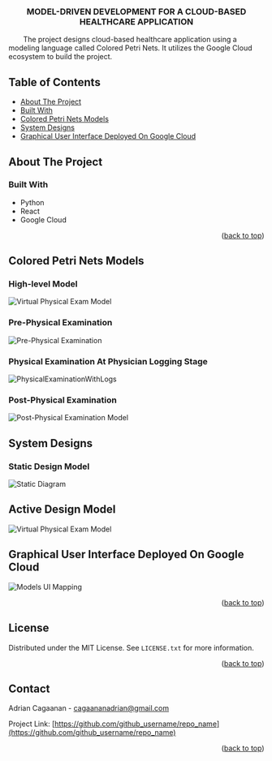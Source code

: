 
<!-- Improved compatibility of back to top link: See: https://github.com/othneildrew/Best-README-Template/pull/73 -->
<a name="readme-top"></a>
<!--
*** Thanks for checking out the Best-README-Template. If you have a suggestion
*** that would make this better, please fork the repo and create a pull request
*** or simply open an issue with the tag "enhancement".
*** Don't forget to give the project a star!
*** Thanks again! Now go create something AMAZING! :D
-->



<!-- PROJECT LOGO -->
<br />

<h3 align="center">MODEL-DRIVEN DEVELOPMENT FOR A CLOUD-BASED HEALTHCARE APPLICATION</h3>

 &ensp; &ensp; &ensp;The project designs cloud-based healthcare application using a modeling language called Colored Petri Nets. It utilizes the Google Cloud ecosystem to build the project.



<!-- TABLE OF CONTENTS -->

## Table of Contents
<ul>
  <li><a href="#about-the-project">About The Project</a></li>
  <li><a href="#built-with">Built With</a></li>
  <li><a href="#colored-petri-nets-models">Colored Petri Nets Models</a></li>
  <li><a href="#system-designs">System Designs</a></li>
  <li><a href="#graphical-user-interface-deployed-on-google-cloud"> Graphical User Interface Deployed On Google Cloud</a></li>
</ul>





<!-- ABOUT THE PROJECT -->
## About The Project

### Built With

* Python
* React
* Google Cloud

<p align="right">(<a href="#readme-top">back to top</a>)</p>

## Colored Petri Nets Models

### High-level Model
![Virtual Physical Exam Model](https://github.com/diboy2/virtual_physical_exam/assets/1735785/f5cfa66a-c462-4822-add0-1b12a1f0baa3)

### Pre-Physical Examination
![Pre-Physical Examination](https://github.com/diboy2/virtual_physical_exam/assets/1735785/c4243e32-5b98-4093-9fd1-a3a4230707c6)

### Physical Examination At Physician Logging Stage
![PhysicalExaminationWithLogs](https://github.com/diboy2/virtual_physical_exam/assets/1735785/e88ae162-49aa-45f6-b1d8-b7b4fba162da)

### Post-Physical Examination
![Post-Physical Examination Model](https://github.com/diboy2/virtual_physical_exam/assets/1735785/a4ca6892-c722-4044-9878-4c1d34883af6)

## System Designs

### Static Design Model
![Static Diagram](https://github.com/diboy2/virtual_physical_exam/assets/1735785/2d625991-346b-47f7-a3b1-b7fd2bc16ad4)

## Active Design Model
![Virtual Physical Exam Model](https://github.com/diboy2/virtual_physical_exam/assets/1735785/ab8507ff-e2f0-42f7-9f92-db5480663b50)

## Graphical User Interface Deployed On Google Cloud

![Models UI Mapping](https://github.com/diboy2/virtual_physical_exam/assets/1735785/cc979324-942c-4e89-aeb2-48b6a6db1537)

<p align="right">(<a href="#readme-top">back to top</a>)</p>

<!-- LICENSE -->
## License

Distributed under the MIT License. See `LICENSE.txt` for more information.

<p align="right">(<a href="#readme-top">back to top</a>)</p>



<!-- CONTACT -->
## Contact

Adrian Cagaanan - cagaananadrian@gmail.com

Project Link: [https://github.com/github_username/repo_name](https://github.com/github_username/repo_name)

<p align="right">(<a href="#readme-top">back to top</a>)</p>

